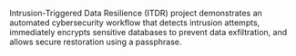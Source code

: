 Intrusion-Triggered Data Resilience (ITDR) project demonstrates an automated cybersecurity workflow that detects intrusion attempts, immediately encrypts sensitive databases to prevent data exfiltration, and allows secure restoration using a passphrase.
